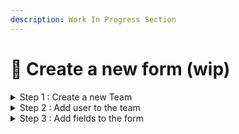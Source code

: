 ```yaml
---
description: Work In Progress Section
---
```


# 📑 Create a new form (wip)

<details>

<summary>Step 1 : Create a new Team</summary>

&#x20;[inviting-members.md](../getting-set-up/inviting-members.md "mention")

</details>

<details>

<summary>Step 2 : Add user to the team</summary>



</details>

<details>

<summary>Step 3 : Add fields to the form</summary>



</details>
